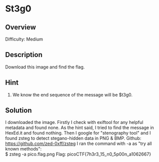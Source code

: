 # St3g0 #
 
## Overview ##
 
Difficulty: Medium
 
## Description ##
 
Download this image and find the flag.

## Hint ##

1. We know the end sequence of the message will be $t3g0.
 
## Solution ##
I downloaded the image. Firstly I check with exiftool for any helpful metadata and found none. As the hint said, I tried to find the message in HexEd.it and found nothing. Then I google for "stenography tool" and I found zsteg to detect stegano-hidden data in PNG & BMP.
Github: https://github.com/zed-0xff/zsteg
I ran the command with -a as "try all known methods":    
    $ zsteg -a pico.flag.png
Flag: picoCTF{7h3r3_15_n0_5p00n_a1062667}
